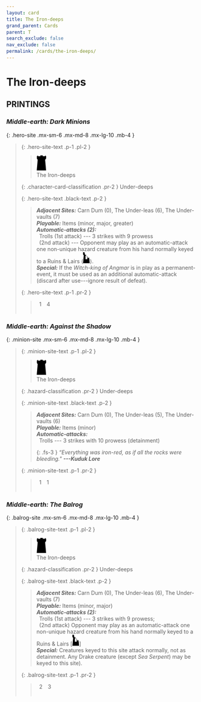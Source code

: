 ```yaml
---
layout: card
title: The Iron-deeps
grand_parent: Cards
parent: T
search_exclude: false
nav_exclude: false
permalink: /cards/the-iron-deeps/
---
```


# The Iron-deeps


## PRINTINGS


### _Middle-earth: Dark Minions_

{: .hero-site .mx-sm-6 .mx-md-8 .mx-lg-10 .mb-4 }
> {: .hero-site-text .p-1 .pl-2 }
> > <div class="card-mp"><img src="/assets/images/dark-hold-L.svg"></div>
> > <div class="character-card-name">The Iron-deeps</div>
>
> {: .character-card-classification .pr-2 }
> Under-deeps
>
> {: .hero-site-text .black-text .p-2 }
> > _**Adjacent Sites:**_ Carn Dum (0), The Under-leas (6), The Under-vaults (7) <br>_**Playable:**_ Items (minor, major, greater) <br>_**Automatic-attacks (2):**_<br>&ensp;Trolls (1st attack) --- 3 strikes with 9 prowess <br>&ensp;(2nd attack) --- Opponent may play as an automatic-attack one non-unique hazard creature from his hand normally keyed to a Ruins & Lairs \(![](/assets/images/ruinlair.svg)\). <br>_**Special:**_ If the _Witch-king of Angmar_ is in play  as a permanent-event, it must be used as an additional automatic-attack (discard after use---ignore result of defeat). 
> 
> {: .hero-site-text .p-1 .pr-2 }
> > <div class="hero-site-draw"><span class="hero-you-draw">&ensp;1&ensp;</span><span class="hero-opp-draw">&ensp;4&ensp;</span></div>
> > <div class="card-corruption">&nbsp;</div>

### _Middle-earth: Against the Shadow_

{: .minion-site .mx-sm-6 .mx-md-8 .mx-lg-10 .mb-4 }
> {: .minion-site-text .p-1 .pl-2 }
> > <div class="card-mp"><img src="/assets/images/dark-hold-L.svg"></div>
> > <div class="card-name">The Iron-deeps</div>
>
> {: .hazard-classification .pr-2 }
> Under-deeps
>
> {: .minion-site-text .black-text .p-2 }
> > _**Adjacent Sites:**_ Carn Dum (0), The Under-leas (5), The Under-vaults (6) <br>_**Playable:**_ Items (minor) <br>_**Automatic-attacks:**_<br>&ensp;Trolls --- 3 strikes with 10 prowess (detainment) 
> > 
> > {: .fs-3 } 
> > _“Everything was iron-red, as if all the rocks were bleeding."_ ***---&#65279;Kuduk&nbsp;Lore*** 
> 
> {: .minion-site-text .p-1 .pr-2 }
> > <div class="hero-site-draw"><span class="minion-you-draw">&ensp;1&ensp;</span><span class="minion-opp-draw">&ensp;1&ensp;</span></div>
> > <div class="card-corruption">&nbsp;</div>

### _Middle-earth: The Balrog_

{: .balrog-site .mx-sm-6 .mx-md-8 .mx-lg-10 .mb-4 }
> {: .balrog-site-text .p-1 .pl-2 }
> > <div class="card-mp"><img src="/assets/images/dark-hold-L.svg"></div>
> > <div class="card-name">The Iron-deeps</div>
>
> {: .hazard-classification .pr-2 }
> Under-deeps
>
> {: .balrog-site-text .black-text .p-2 }
> > _**Adjacent Sites:**_ Carn Dum (0), The Under-leas (6), The Under-vaults (7) <br>_**Playable:**_ Items (minor, major) <br>_**Automatic-attacks (2):**_<br>&ensp;Trolls (1st attack) --- 3 strikes with 9 prowess; <br>&ensp;(2nd attack) Opponent may play as an automatic-attack one non-unique hazard creature from his hand normally keyed to a Ruins & Lairs <nobr>[<img src="/assets/images/ruinlair.svg">]</nobr> <br>_**Special:**_ Creatures keyed to this site attack normally, not as detainment. Any Drake creature (except _Sea Serpent_) may be keyed to this site). 
> 
> {: .balrog-site-text .p-1 .pr-2 }
> > <div class="hero-site-draw"><span class="minion-you-draw">&ensp;2&ensp;</span><span class="minion-opp-draw">&ensp;3&ensp;</span></div>
> > <div class="card-corruption">&nbsp;</div>
